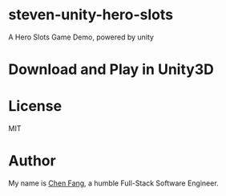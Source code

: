 # steven-unity-hero-slots
A Hero Slots Game Demo, powered by unity

# Download and Play in Unity3D

# License
MIT

# Author
My name is [Chen Fang](https://chen-fang.com/), a humble Full-Stack Software Engineer.
